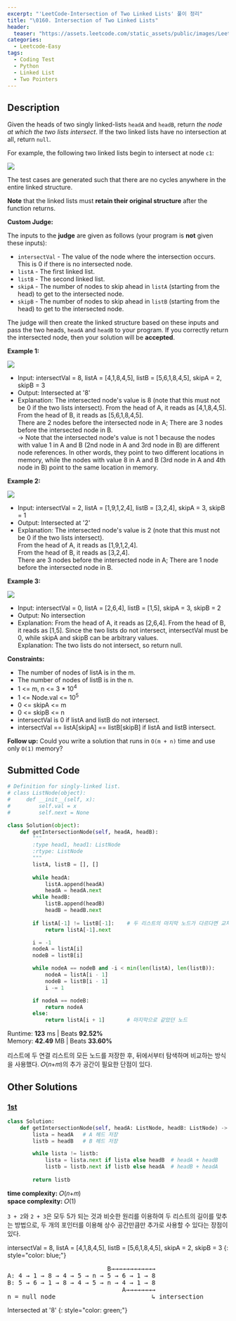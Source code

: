 ```yaml
---
excerpt: "'LeetCode-Intersection of Two Linked Lists' 풀이 정리"
title: "\0160. Intersection of Two Linked Lists"
header:
  teaser: "https://assets.leetcode.com/static_assets/public/images/LeetCode_Sharing.png"
categories:
  - Leetcode-Easy
tags:
  - Coding Test
  - Python
  - Linked List
  - Two Pointers
---
```


## <i class="fa-solid fa-file-lines"></i> Description

Given the heads of two singly linked-lists `headA` and `headB`, return *the node at which the two lists intersect*. If the two linked lists have no intersection at all, return `null`.

For example, the following two linked lists begin to intersect at node `c1`:

![](https://assets.leetcode.com/uploads/2021/03/05/160_statement.png)

The test cases are generated such that there are no cycles anywhere in the entire linked structure.

**Note** that the linked lists must **retain their original structure** after the function returns.

**Custom Judge:**

The inputs to the **judge** are given as follows (your program is **not** given these inputs):

- `intersectVal` - The value of the node where the intersection occurs. This is 0 if there is no intersected node.
- `listA` - The first linked list.
- `listB` - The second linked list.
- `skipA` - The number of nodes to skip ahead in `listA` (starting from the head) to get to the intersected node.
- `skipB` - The number of nodes to skip ahead in `listB` (starting from the head) to get to the intersected node.

The judge will then create the linked structure based on these inputs and pass the two heads, `headA` and `headB` to your program. If you correctly return the intersected node, then your solution will be **accepted**.

**Example 1:**

![](https://assets.leetcode.com/uploads/2021/03/05/160_example_1_1.png)

- Input: intersectVal = 8, listA = [4,1,8,4,5], listB = [5,6,1,8,4,5], skipA = 2, skipB = 3
- Output: Intersected at '8'
- Explanation: The intersected node's value is 8 (note that this must not be 0 if the two lists intersect).
From the head of A, it reads as [4,1,8,4,5].    
From the head of B, it reads as [5,6,1,8,4,5].   
There are 2 nodes before the intersected node in A; There are 3 nodes before the intersected node in B.   
→ Note that the intersected node's value is not 1 because the nodes with value 1 in A and B (2nd node in A and 3rd node in B) are different node references. In other words, they point to two different locations in memory, while the nodes with value 8 in A and B (3rd node in A and 4th node in B) point to the same location in memory.

**Example 2:**

![](https://assets.leetcode.com/uploads/2021/03/05/160_example_2.png)

- Input: intersectVal = 2, listA = [1,9,1,2,4], listB = [3,2,4], skipA = 3, skipB = 1
- Output: Intersected at '2'
- Explanation: The intersected node's value is 2 (note that this must not be 0 if the two lists intersect).   
From the head of A, it reads as [1,9,1,2,4].    
From the head of B, it reads as [3,2,4].    
There are 3 nodes before the intersected node in A; There are 1 node before the intersected node in B.

**Example 3:**

![](https://assets.leetcode.com/uploads/2021/03/05/160_example_3.png)

- Input: intersectVal = 0, listA = [2,6,4], listB = [1,5], skipA = 3, skipB = 2
- Output: No intersection
- Explanation: From the head of A, it reads as [2,6,4]. From the head of B, it reads as [1,5]. Since the two lists do not intersect, intersectVal must be 0, while skipA and skipB can be arbitrary values.   
Explanation: The two lists do not intersect, so return null.

**Constraints:**

- The number of nodes of listA is in the m.
- The number of nodes of listB is in the n.
- 1 <= m, n <= 3 * 10<sup>4</sup>
- 1 <= Node.val <= 10<sup>5</sup>
- 0 <= skipA <= m
- 0 <= skipB <= n
- intersectVal is 0 if listA and listB do not intersect.
- intersectVal == listA[skipA] == listB[skipB] if listA and listB intersect.

**Follow up:**  Could you write a solution that runs in `O(m + n)` time and use only `O(1)` memory?

## <i class="fa-solid fa-cloud-arrow-up"></i> Submitted Code

```python
# Definition for singly-linked list.
# class ListNode(object):
#     def __init__(self, x):
#         self.val = x
#         self.next = None

class Solution(object):
    def getIntersectionNode(self, headA, headB):
        """
        :type head1, head1: ListNode
        :rtype: ListNode
        """
        listA, listB = [], []
        
        while headA:
            listA.append(headA)
            headA = headA.next
        while headB:
            listB.append(headB)
            headB = headB.next
        
        if listA[-1] != listB[-1]:    # 두 리스트의 마지막 노드가 다르다면 교차점 없음
            return listA[-1].next

        i = -1
        nodeA = listA[i]
        nodeB = listB[i]

        while nodeA == nodeB and -i < min(len(listA), len(listB)):
            nodeA = listA[i - 1]
            nodeB = listB[i - 1]
            i -= 1

        if nodeA == nodeB:
            return nodeA
        else:
            return listA[i + 1]       # 마지막으로 같았던 노드
```
<i class="fa-solid fa-clock"></i> Runtime: **123** ms \| Beats **92.52%**    
<i class="fa-solid fa-memory"></i> Memory: **42.49** MB \| Beats **33.60%**

리스트에 두 연결 리스트의 모든 노드를 저장한 후, 뒤에서부터 탐색하며 비교하는 방식을 사용했다. 𝑂(𝑛+𝑚)의 추가 공간이 필요한 단점이 있다.

## <i class="fa-solid fa-flask"></i> Other Solutions

### <a href="" target="_blank">1st</a>

```python
class Solution:
    def getIntersectionNode(self, headA: ListNode, headB: ListNode) -> Optional[ListNode]:
        lista = headA   # A 헤드 저장
        listb = headB   # B 헤드 저장

        while lista != listb:
            lista = lista.next if lista else headB  # headA + headB
            listb = listb.next if listb else headA  # headB + headA
        
        return listb
```
<i class="fa-solid fa-clock"></i> **time complexity:** 𝑂(𝑛+𝑚)    
<i class="fa-solid fa-memory"></i> **space complexity:** 𝑂(1)           

`3 + 2`와 `2 + 3`은 모두 5가 되는 것과 비슷한 원리를 이용하여 두 리스트의 길이를 맞추는 방법으로, 두 개의 포인터를 이용해 상수 공간만큼만 추가로 사용할 수 있다는 장점이 있다.

intersectVal = 8, listA = [4,1,8,4,5], listB = [5,6,1,8,4,5], skipA = 2, skipB = 3
{: style="color: blue;"}

<pre>
                           B→→→→→→→→→→→→
A: 4 → 1 → 8 → 4 → 5 → n → 5 → 6 → 1 → 8 
B: 5 → 6 → 1 → 8 → 4 → 5 → n → 4 → 1 → 8
                               A→→→→→→→→
n = null node                          ↳ intersection
</pre>

Intersected at '8'
{: style="color: green;"}

